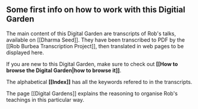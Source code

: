 ## Some first info on how to work with this Digitial Garden
The main content of this Digital Garden are transcripts of Rob's talks, available on [[Dharma Seed]]. They have been transcribed to PDF by the [[Rob Burbea Transcription Project]], then translated in web pages to be displayed here.

If you are new to this Digital Garden, make sure to check out **[[How to browse the Digital Garden|how to browse it]]**.

The alphabetical **[[Index]]** has all the keywords refered to in the transcripts.
	
The page [[Digital Gardens]] explains the reasoning to organise Rob's teachings in this particular way.
